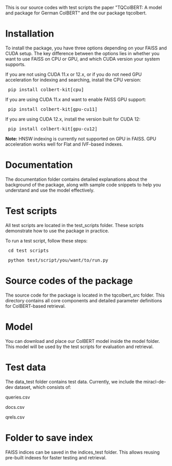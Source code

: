 This is our source codes with test scripts the paper "TQColBERT: A model and package for German ColBERT" and the our package tqcolbert.

# Installation

To install the package, you have three options depending on your FAISS and CUDA setup. The key difference between the options lies in whether you want to use FAISS on CPU or GPU, and which CUDA version your system supports.

If you are not using CUDA 11.x or 12.x, or if you do not need GPU acceleration for indexing and searching, install the CPU version:

<pre> pip install colbert-kit[cpu] </pre>

If you are using CUDA 11.x and want to enable FAISS GPU support:

<pre> pip install colbert-kit[gpu-cu11] </pre>

If you are using CUDA 12.x, install the version built for CUDA 12:

<pre> pip install colbert-kit[gpu-cu12] </pre>

**Note:** HNSW indexing is currently not supported on GPU in FAISS. GPU acceleration works well for Flat and IVF-based indexes.

# Documentation

The documentation folder contains detailed explanations about the background of the package, along with sample code snippets to help you understand and use the model effectively.

# Test scripts

All test scripts are located in the test_scripts folder. These scripts demonstrate how to use the package in practice.

To run a test script, follow these steps:

<pre> cd test_scripts </pre>

<pre> python test/script/you/want/to/run.py </pre>

# Source codes of the package

The source code for the package is located in the tqcolbert_src folder. This directory contains all core components and detailed parameter definitions for ColBERT-based retrieval.

# Model

You can download and place our ColBERT model inside the model folder. This model will be used by the test scripts for evaluation and retrieval.

# Test data

The data_test folder contains test data. Currently, we include the miracl-de-dev dataset, which consists of:

queries.csv

docs.csv

qrels.csv

# Folder to save index

FAISS indices can be saved in the indices_test folder. This allows reusing pre-built indexes for faster testing and retrieval.